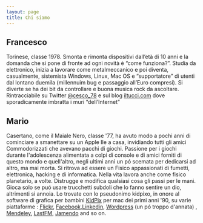 ```yaml
---
layout: page
title: Chi siamo 
---
```


## Francesco

Torinese, classe 1978. Smonta e rimonta dispositivi dall’età di 10 anni e la domanda che si pone di fronte ad ogni novità è “come funziona?”. Studia da elettronico, inizia a lavorare come metalmeccanico e poi diventa, casualmente, sistemista Windows, Linux, Mac OS e  “supportatore” di utenti dal lontano duemila (millennuim bug e passaggio all’Euro compresi). Si diverte se ha dei bit da controllare e buona musica rock da ascoltare. Rintracciabile su Twitter [@cesco_78](https://twitter.com/cesco_78) e sul blog [iltucci.com](http://iltucci.com/) dove sporadicamente imbratta i muri “dell’Internet”


## Mario

Casertano, come il Maiale Nero, classe '77, ha avuto modo a pochi anni di cominciare a smanettare su un Apple IIe a casa, invidiando tutti gli amici Commodorizzati che avevano pacchi di giochi. Passione per i giochi durante l'adolescenza alimentata a colpi di console e di amici forniti di questo mondo e quell'altro, negli ultimi anni un pó scemata per dedicarsi ad altro, ma mai morta. Si ritrova ad essere un Fisico appassionati di fumetti, elettronica, hacking e di informatica. Nella vita lavora anche come fisico planetario, a volte.
Distrugge e modifica qualsiasi cosa gli passi per le mani. Gioca solo se puó usare trucchetti subdoli che lo fanno sentire un dio, altrimenti si annoia. Lo trovate con lo pseudonimo kidpixo, in onore al software di grafica per bambini [KidPix](http://en.wikipedia.org/wiki/Kid_Pix) per mac dei primi anni '90, su varie piattaforme : [Flickr](https://www.flickr.com/photos/kidpixo/), [Facebook](https://www.facebook.com/mario.damore77),[Linkedin](https://www.linkedin.com/in/mdamore), [Wordpress](http://kidpix.wordpress.com/) (un pó troppo d'annata) , [Mendeley](http://www.mendeley.com/profiles/mario-damore/), [LastFM](http://www.last.fm/user/kidpixo), [Jamendo](https://www.jamendo.com/it/user/kidpix) and so on.


